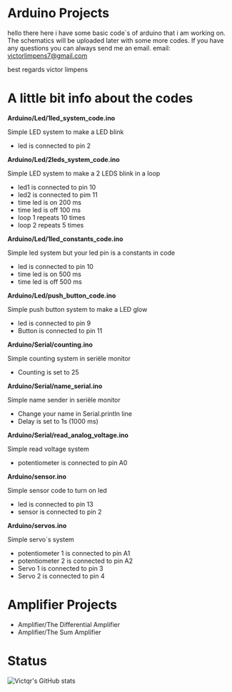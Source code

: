#  Arduino Projects

hello there here i have some basic code`s of arduino that i am working on. 
The schematics will be uploaded later with some more codes.
If you have any questions you can always send me an email.
email: victorlimpens7@gmail.com

best regards victor limpens

# A little bit info about the codes

__Arduino/Led/1led_system_code.ino__

Simple LED system to make a LED blink
- led is connected to pin 2

__Arduino/Led/2leds_system_code.ino__

Simple LED system to make a 2 LEDS blink in a loop
- led1 is connected to pin 10
- led2 is connected to pim 11
- time led is on 200 ms
- time led is off 100 ms
- loop 1 repeats 10 times 
- loop 2 repeats 5 times

__Arduino/Led/1led_constants_code.ino__

Simple led system but your led pin is a constants in code
- led is connected to pin 10
- time led is on 500 ms
- time led is off 500 ms

__Arduino/Led/push_button_code.ino__

Simple push button system to make a LED glow     
 - led is connected to pin 9                
 - Button is connected to pin 11

__Arduino/Serial/counting.ino__

Simple counting system in seriële monitor
 - Counting is set to 25

__Arduino/Serial/name_serial.ino__

Simple name sender in seriële monitor
- Change your name in Serial.println line
- Delay is set to 1s (1000 ms)

__Arduino/Serial/read_analog_voltage.ino__

Simple read voltage system
 - potentiometer is connected to pin A0

__Arduino/sensor.ino__

Simple sensor code to turn on led
 - led is connected to pin 13
 - sensor is connected to pin 2

__Arduino/servos.ino__

Simple servo`s system
 - potentiometer 1 is connected to pin A1
 - potentiometer 2 is connected to pin A2
 - Servo 1 is connected to pin 3
 - Servo 2 is connected to pin 4
 


#  Amplifier Projects

 - Amplifier/The Differential Amplifier
 - Amplifier/The Sum Amplifier



# Status
![Victqr's GitHub stats](https://github-readme-stats.vercel.app/api?username=Victqr&show_icons=true&theme=gotham)
